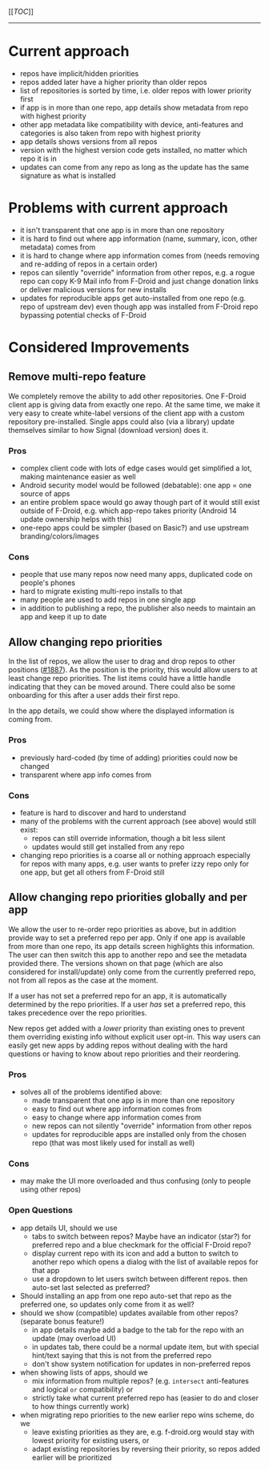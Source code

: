 [[_TOC_]]

---

# Current approach

* repos have implicit/hidden priorities
* repos added later have a higher priority than older repos
* list of repositories is sorted by time, i.e. older repos with lower priority first
* if app is in more than one repo, app details show metadata from repo with highest priority
* other app metadata like compatibility with device, anti-features and categories is also taken from repo with highest priority
* app details shows versions from all repos
* version with the highest version code gets installed, no matter which repo it is in
* updates can come from any repo as long as the update has the same signature as what is installed

# Problems with current approach

* it isn't transparent that one app is in more than one repository
* it is hard to find out where app information (name, summary, icon, other metadata) comes from
* it is hard to change where app information comes from (needs removing and re-adding of repos in a certain order)
* repos can silently "override" information from other repos, e.g. a rogue repo can copy K-9 Mail info from F-Droid and just change donation links or deliver malicious versions for new installs
* updates for reproducible apps get auto-installed from one repo (e.g. repo of upstream dev) even though app was installed from F-Droid repo bypassing potential checks of F-Droid

# Considered Improvements

## Remove multi-repo feature

We completely remove the ability to add other repositories. One F-Droid client app is giving data from exactly one repo. At the same time, we make it very easy to create white-label versions of the client app with a custom repository pre-installed. Single apps could also (via a library) update themselves similar to how Signal (download version) does it.

### Pros

* complex client code with lots of edge cases would get simplified a lot, making maintenance easier as well
* Android security model would be followed (debatable): one app = one source of apps
* an entire problem space would go away though part of it would still exist outside of F-Droid, e.g. which app-repo takes priority (Android 14 update ownership helps with this)
* one-repo apps could be simpler (based on Basic?) and use upstream branding/colors/images

### Cons

* people that use many repos now need many apps, duplicated code on people's phones
* hard to migrate existing multi-repo installs to that
* many people are used to add repos in one single app
* in addition to publishing a repo, the publisher also needs to maintain an app and keep it up to date

## Allow changing repo priorities

In the list of repos, we allow the user to drag and drop repos to other positions ([#1887](https://gitlab.com/fdroid/fdroidclient/-/issues/1887)). As the position is the priority, this would allow users to at least change repo priorities. The list items could have a little handle indicating that they can be moved around. There could also be some onboarding for this after a user adds their first repo.

In the app details, we could show where the displayed information is coming from.

### Pros

* previously hard-coded (by time of adding) priorities could now be changed
* transparent where app info comes from

### Cons

* feature is hard to discover and hard to understand
* many of the problems with the current approach (see above) would still exist:
  * repos can still override information, though a bit less silent
  * updates would still get installed from any repo
* changing repo priorities is a coarse all or nothing approach especially for repos with many apps, e.g. user wants to prefer izzy repo only for one app, but get all others from F-Droid still

## Allow changing repo priorities globally and per app

We allow the user to re-order repo priorities as above, but in addition provide way to set a preferred repo per app. Only if one app is available from more than one repo, its app details screen highlights this information. The user can then switch this app to another repo and see the metadata provided there. The versions shown on that page (which are also considered for install/update) only come from the currently preferred repo, not from all repos as the case at the moment.

If a user has not set a preferred repo for an app, it is automatically determined by the repo priorities. If a user *has* set a preferred repo, this takes precedence over the repo priorities.

New repos get added with a *lower* priority than existing ones to prevent them overriding existing info without explicit user opt-in. This way users can easily get new apps by adding repos without dealing with the hard questions or having to know about repo priorities and their reordering.

### Pros

* solves all of the problems identified above:
  * made transparent that one app is in more than one repository
  * easy to find out where app information comes from
  * easy to change where app information comes from
  * new repos can not silently "override" information from other repos
  * updates for reproducible apps are installed only from the chosen repo (that was most likely used for install as well)

### Cons

* may make the UI more overloaded and thus confusing (only to people using other repos)

### Open Questions

* app details UI, should we use
  * tabs to switch between repos? Maybe have an indicator (star?) for preferred repo and a blue checkmark for the official F-Droid repo?
  * display current repo with its icon and add a button to switch to another repo which opens a dialog with the list of available repos for that app
  * use a dropdown to let users switch between different repos. then auto-set last selected as preferred?
* Should installing an app from one repo auto-set that repo as the preferred one, so updates only come from it as well?
* should we show (compatible) updates available from other repos? (separate bonus feature!)
  * in app details maybe add a badge to the tab for the repo with an update (may overload UI)
  * in updates tab, there could be a normal update item, but with special hint/text saying that this is not from the preferred repo
  * don't show system notification for updates in non-preferred repos
* when showing lists of apps, should we
  * mix information from multiple repos? (e.g. `intersect` anti-features and logical `or` compatibility) or
  * strictly take what current preferred repo has (easier to do and closer to how things currently work)
* when migrating repo priorities to the new earlier repo wins scheme, do we
  * leave existing priorities as they are, e.g. f-droid.org would stay with lowest priority for existing users, or
  * adapt existing repositories by reversing their priority, so repos added earlier will be prioritized